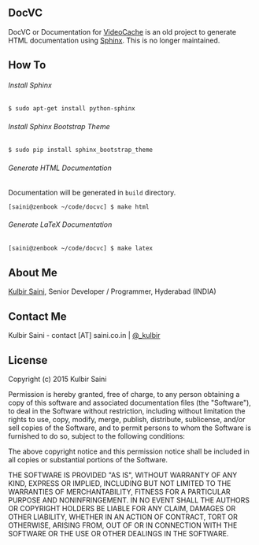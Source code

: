 ## DocVC

DocVC or Documentation for [VideoCache](https://github.com/kulbirsaini/videocache) is an old project to generate HTML documentation using [Sphinx](http://sphinx-doc.org/). This is no longer maintained.

## How To

###### Install Sphinx

```bash
$ sudo apt-get install python-sphinx
```

###### Install Sphinx Bootstrap Theme

```bash
$ sudo pip install sphinx_bootstrap_theme
```

###### Generate HTML Documentation

Documentation will be generated in `build` directory.

```bash
[saini@zenbook ~/code/docvc] $ make html
```

###### Generate LaTeX Documentation

```bash
[saini@zenbook ~/code/docvc] $ make latex
```

## About Me

[Kulbir Saini](http://saini.co.in/), Senior Developer / Programmer, Hyderabad (INDIA)

## Contact Me

Kulbir Saini - contact [AT] saini.co.in | [@_kulbir](https://twitter.com/_kulbir)

## License

Copyright (c) 2015 Kulbir Saini

Permission is hereby granted, free of charge, to any person obtaining a copy of this software and associated documentation files (the "Software"), to deal in the Software without restriction, including without limitation the rights to use, copy, modify, merge, publish, distribute, sublicense, and/or sell copies of the Software, and to permit persons to whom the Software is furnished to do so, subject to the following conditions:

The above copyright notice and this permission notice shall be included in all copies or substantial portions of the Software.

THE SOFTWARE IS PROVIDED "AS IS", WITHOUT WARRANTY OF ANY KIND, EXPRESS OR IMPLIED, INCLUDING BUT NOT LIMITED TO THE WARRANTIES OF MERCHANTABILITY, FITNESS FOR A PARTICULAR PURPOSE AND NONINFRINGEMENT. IN NO EVENT SHALL THE AUTHORS OR COPYRIGHT HOLDERS BE LIABLE FOR ANY CLAIM, DAMAGES OR OTHER LIABILITY, WHETHER IN AN ACTION OF CONTRACT, TORT OR OTHERWISE, ARISING FROM, OUT OF OR IN CONNECTION WITH THE SOFTWARE OR THE USE OR OTHER DEALINGS IN THE SOFTWARE.
